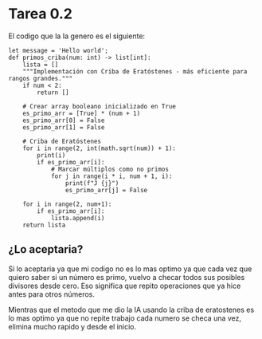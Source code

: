 # Tarea 0.2 
El codigo que la Ia genero es el siguiente:

```
let message = 'Hello world';
def primos_criba(num: int) -> list[int]:
    lista = []
    """Implementación con Criba de Eratóstenes - más eficiente para rangos grandes."""
    if num < 2:
        return []

    # Crear array booleano inicializado en True
    es_primo_arr = [True] * (num + 1)
    es_primo_arr[0] = False
    es_primo_arr[1] = False

    # Criba de Eratóstenes
    for i in range(2, int(math.sqrt(num)) + 1):
        print(i)
        if es_primo_arr[i]:
            # Marcar múltiplos como no primos
            for j in range(i * i, num + 1, i):
                print(f"J {j}")
                es_primo_arr[j] = False

    for i in range(2, num+1):
        if es_primo_arr[i]:
            lista.append(i)
    return lista
```

## ¿Lo aceptaria?
Si lo aceptaria ya que mi codigo no es lo mas optimo ya que cada vez que quiero saber si un número es primo, vuelvo a checar todos sus posibles divisores desde cero. Eso significa que repito operaciones que ya hice antes para otros números.

Mientras que el metodo que me dio la IA usando la criba de eratostenes es lo mas optimo ya que no repite trabajo cada numero se checa una vez, elimina mucho rapido y desde el inicio.